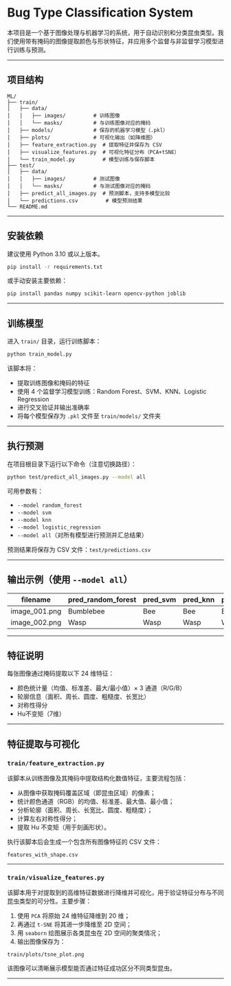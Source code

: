 # Bug Type Classification System

本项目是一个基于图像处理与机器学习的系统，用于自动识别和分类昆虫类型。我们使用带有掩码的图像提取颜色与形状特征，并应用多个监督与非监督学习模型进行训练与预测。

---

##  项目结构

```
ML/
├── train/
│   ├── data/
│   │   ├── images/         # 训练图像
│   │   └── masks/          # 与训练图像对应的掩码
│   ├── models/             # 保存的机器学习模型（.pkl）
│   ├── plots/              # 可视化输出（如降维图）
│   ├── feature_extraction.py  # 提取特征并保存为 CSV
│   ├── visualize_features.py  # 可视化特征分布（PCA+tSNE）
│   └── train_model.py         # 模型训练与保存脚本
├── test/
│   ├── data/
│   │   ├── images/         # 测试图像
│   │   └── masks/          # 与测试图像对应的掩码
│   ├── predict_all_images.py  # 预测脚本，支持多模型比较
│   └── predictions.csv         # 模型预测结果
└── README.md
```

---

##  安装依赖

建议使用 Python 3.10 或以上版本。

```bash
pip install -r requirements.txt
```

或手动安装主要依赖：

```bash
pip install pandas numpy scikit-learn opencv-python joblib
```

---

##  训练模型

进入 `train/` 目录，运行训练脚本：

```bash
python train_model.py
```

该脚本将：
- 提取训练图像和掩码的特征
- 使用 4 个监督学习模型训练：Random Forest、SVM、KNN、Logistic Regression
- 进行交叉验证并输出准确率
- 将每个模型保存为 `.pkl` 文件至 `train/models/` 文件夹

---

##  执行预测

在项目根目录下运行以下命令（注意切换路径）：

```bash
python test/predict_all_images.py --model all
```

可用参数有：
- `--model random_forest`
- `--model svm`
- `--model knn`
- `--model logistic_regression`
- `--model all`（对所有模型进行预测并汇总结果）

预测结果将保存为 CSV 文件：`test/predictions.csv`

---

## 输出示例（使用 `--model all`）

| filename        | pred_random_forest | pred_svm | pred_knn | pred_logistic_regression |
|-----------------|--------------------|----------|----------|---------------------------|
| image_001.png   | Bumblebee          | Bee      | Bee      | Bee                       |
| image_002.png   | Wasp               | Wasp     | Wasp     | Wasp                      |

---

##  特征说明

每张图像通过掩码提取以下 24 维特征：
- 颜色统计量（均值、标准差、最大/最小值）× 3 通道（R/G/B）
- 轮廓信息（面积、周长、圆度、粗糙度、长宽比）
- 对称性得分
- Hu不变矩（7维）

---

##  特征提取与可视化

### `train/feature_extraction.py`

该脚本从训练图像及其掩码中提取结构化数值特征，主要流程包括：

- 从图像中获取掩码覆盖区域（即昆虫区域）的像素；
- 统计颜色通道（RGB）的均值、标准差、最大值、最小值；
- 分析轮廓（面积、周长、长宽比、圆度、粗糙度）；
- 计算左右对称性得分；
- 提取 Hu 不变矩（用于刻画形状）。

执行该脚本后会生成一个包含所有图像特征的 CSV 文件：

```
features_with_shape.csv
```

---

### `train/visualize_features.py`

该脚本用于对提取到的高维特征数据进行降维并可视化，用于验证特征分布与不同昆虫类型的可分性。主要步骤：

1. 使用 `PCA` 将原始 24 维特征降维到 20 维；
2. 再通过 `t-SNE` 将其进一步降维至 2D 空间；
3. 用 `seaborn` 绘图展示各类昆虫在 2D 空间的聚类情况；
4. 输出图像保存为：

```
train/plots/tsne_plot.png
```

该图像可以清晰展示模型能否通过特征成功区分不同类型昆虫。

---
